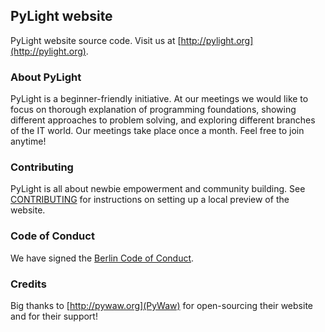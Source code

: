 ## PyLight website

PyLight website source code. Visit us at [http://pylight.org](http://pylight.org).

### About PyLight

PyLight is a beginner-friendly initiative. At our meetings we would like to focus on thorough explanation of programming foundations, showing different approaches to problem solving, and exploring different branches of the IT world. Our meetings take place once a month. Feel free to join anytime!

### Contributing

PyLight is all about newbie empowerment and community building. See [CONTRIBUTING](CONTRIBUTING.md) for instructions on setting up a local preview of the website.

### Code of Conduct

We have signed the [Berlin Code of Conduct](http://berlincodeofconduct.org/).

### Credits

Big thanks to [http://pywaw.org](PyWaw) for open-sourcing their website and for their support!
